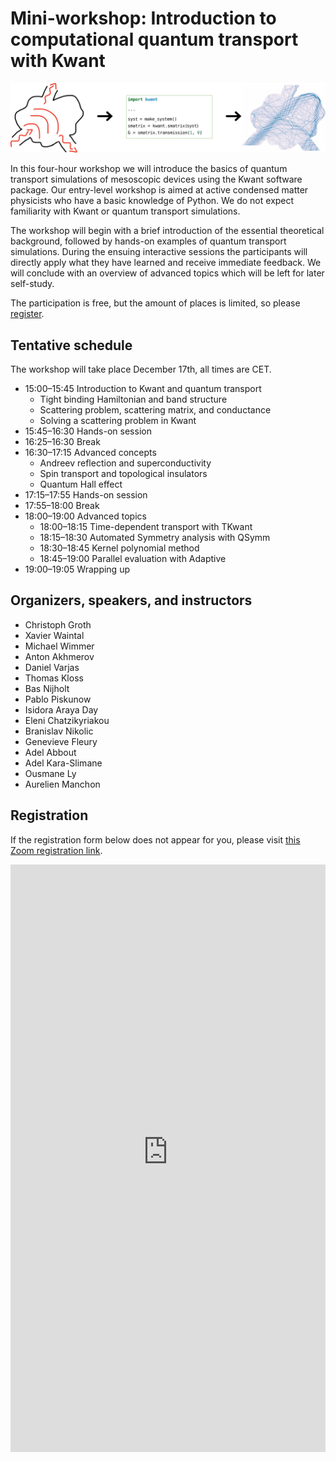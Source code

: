 # Mini-workshop: Introduction to computational quantum transport with Kwant

![Kwant workflow](media/kwant-workflow.svg)

In this four-hour workshop we will introduce the basics of quantum transport simulations of mesoscopic devices using the Kwant software package.
Our entry-level workshop is aimed at active condensed matter physicists who have a basic knowledge of Python.
We do not expect familiarity with Kwant or quantum transport simulations.

The workshop will begin with a brief introduction of the essential theoretical background, followed by hands-on examples of quantum transport simulations.
During the ensuing interactive sessions the participants will directly apply what they have learned and receive immediate feedback.
We will conclude with an overview of advanced topics which will be left for later self-study.

The participation is free, but the amount of places is limited, so please [register](#registration).

## Tentative schedule

The workshop will take place December 17th, all times are CET.

- 15:00–15:45 Introduction to Kwant and quantum transport
    - Tight binding Hamiltonian and band structure
    - Scattering problem, scattering matrix, and conductance
    - Solving a scattering problem in Kwant
- 15:45–16:30 Hands-on session
- 16:25–16:30 Break
- 16:30–17:15 Advanced concepts
    - Andreev reflection and superconductivity
    - Spin transport and topological insulators
    - Quantum Hall effect
- 17:15–17:55 Hands-on session
- 17:55–18:00 Break
- 18:00–19:00 Advanced topics
    - 18:00–18:15 Time-dependent transport with TKwant
    - 18:15–18:30 Automated Symmetry analysis with QSymm
    - 18:30–18:45 Kernel polynomial method
    - 18:45–19:00 Parallel evaluation with Adaptive
- 19:00–19:05 Wrapping up

## Organizers, speakers, and instructors

- Christoph Groth
- Xavier Waintal
- Michael Wimmer
- Anton Akhmerov
- Daniel Varjas
- Thomas Kloss
- Bas Nijholt
- Pablo Piskunow
- Isidora Araya Day
- Eleni Chatzikyriakou
- Branislav Nikolic
- Genevieve Fleury
- Adel Abbout
- Adel Kara-Slimane
- Ousmane Ly
- Aurelien Manchon

## Registration

If the registration form below does not appear for you, please visit [this Zoom registration link](https://virtualscienceforum-org.zoom.us/meeting/register/tJYtc--vrTsrGNBZ-pzdmVTuMTk8VmPl4obw).

<iframe width="100%" height="940" src="https://virtualscienceforum-org.zoom.us/meeting/register/tJYtc--vrTsrGNBZ-pzdmVTuMTk8VmPl4obw" frameborder="0" marginheight="0" marginwidth="0" style="overflow-x:hidden"></iframe>
